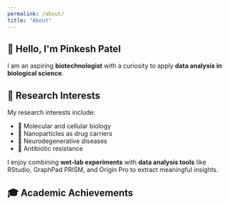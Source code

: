 ```yaml
---
permalink: /about/
title: "About"
---
```


## 👋 Hello, I'm Pinkesh Patel

I am an aspiring **biotechnologist** with a curiosity to apply **data analysis in biological science**.

## 🔬 Research Interests

My research interests include:
- 🧬 Molecular and cellular biology
- 💊 Nanoparticles as drug carriers
- 🧠 Neurodegenerative diseases
- 🔬 Antibiotic resistance

I enjoy combining **wet-lab experiments** with **data analysis tools** like RStudio, GraphPad PRISM, and Origin Pro to extract meaningful insights.

## 🎓 Academic Achievements
